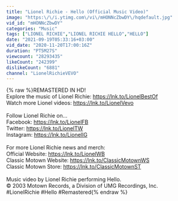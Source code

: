 ```yaml
---
title: "Lionel Richie - Hello (Official Music Video)"
image: "https:\/\/i.ytimg.com\/vi\/mHONNcZbwDY\/hqdefault.jpg"
vid_id: "mHONNcZbwDY"
categories: "Music"
tags: ["LIONEL RICHIE","LIONEL RICHIE HELLO","HELLO"]
date: "2021-09-19T05:33:16+03:00"
vid_date: "2020-11-20T17:00:16Z"
duration: "PT5M27S"
viewcount: "28293435"
likeCount: "242399"
dislikeCount: "6881"
channel: "LionelRichieVEVO"
---
```

{% raw %}REMASTERED IN HD!<br />Explore the music of Lionel Richie: <a rel="nofollow" target="blank" href="https://lnk.to/LionelBestOf">https://lnk.to/LionelBestOf</a> <br />Watch more Lionel videos: <a rel="nofollow" target="blank" href="https://lnk.to/LionelVevo">https://lnk.to/LionelVevo</a> <br /><br />Follow Lionel Richie on...<br />Facebook: <a rel="nofollow" target="blank" href="https://lnk.to/LionelFB">https://lnk.to/LionelFB</a> <br />Twitter: <a rel="nofollow" target="blank" href="https://lnk.to/LionelTW">https://lnk.to/LionelTW</a> <br />Instagram: <a rel="nofollow" target="blank" href="https://lnk.to/LionelIG">https://lnk.to/LionelIG</a> <br /><br />For more Lionel Richie news and merch:<br />Official Website: <a rel="nofollow" target="blank" href="https://lnk.to/LionelWB">https://lnk.to/LionelWB</a> <br />Classic Motown Website: <a rel="nofollow" target="blank" href="https://lnk.to/ClassicMotownWS">https://lnk.to/ClassicMotownWS</a> <br />Classic Motown Store: <a rel="nofollow" target="blank" href="https://lnk.to/ClassicMotownST">https://lnk.to/ClassicMotownST</a><br /><br />Music video by Lionel Richie performing Hello.<br />© 2003 Motown Records, a Division of UMG Recordings, Inc. <br />#LionelRichie #Hello #Remastered{% endraw %}

